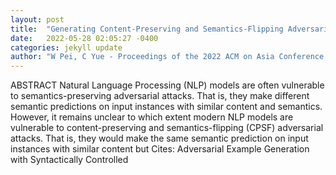 ```yaml
---
layout: post
title:  "Generating Content-Preserving and Semantics-Flipping Adversarial Text"
date:   2022-05-28 02:05:27 -0400
categories: jekyll update
author: "W Pei, C Yue - Proceedings of the 2022 ACM on Asia Conference on , 2022"
---
```

ABSTRACT Natural Language Processing (NLP) models are often vulnerable to semantics-preserving adversarial attacks. That is, they make different semantic predictions on input instances with similar content and semantics. However, it remains unclear to which extent modern NLP models are vulnerable to content-preserving and semantics-flipping (CPSF) adversarial attacks. That is, they would make the same semantic prediction on input instances with similar content but  Cites: Adversarial Example Generation with Syntactically Controlled